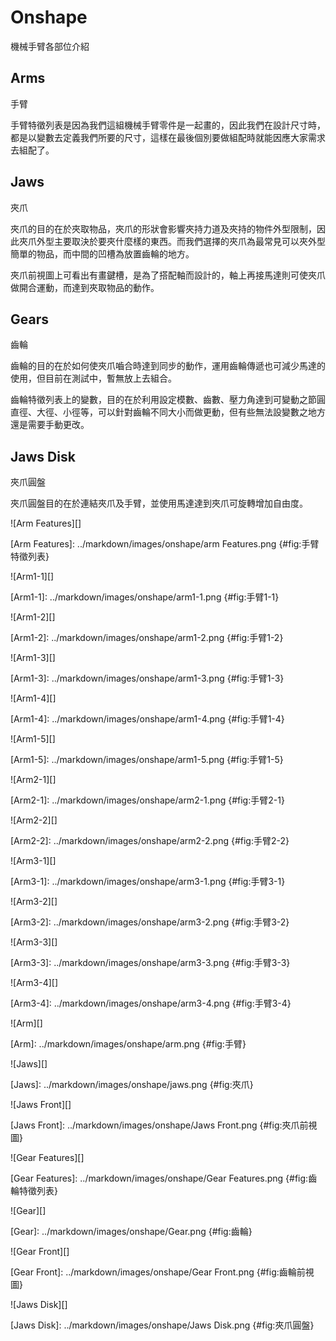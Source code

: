 Onshape
===

機械手臂各部位介紹

Arms
---
手臂

手臂特徵列表是因為我們這組機械手臂零件是一起畫的，因此我們在設計尺寸時，都是以變數去定義我們所要的尺寸，這樣在最後個別要做組配時就能因應大家需求去組配了。      
    


Jaws
---
夾爪

夾爪的目的在於夾取物品，夾爪的形狀會影響夾持力道及夾持的物件外型限制，因此夾爪外型主要取決於要夾什麼樣的東西。而我們選擇的夾爪為最常見可以夾外型簡單的物品，而中間的凹槽為放置齒輪的地方。

夾爪前視圖上可看出有畫鍵槽，是為了搭配軸而設計的，軸上再接馬達則可使夾爪做開合運動，而達到夾取物品的動作。




    


Gears
---
齒輪

齒輪的目的在於如何使夾爪嚙合時達到同步的動作，運用齒輪傳遞也可減少馬達的使用，但目前在測試中，暫無放上去組合。

齒輪特徵列表上的變數，目的在於利用設定模數、齒數、壓力角達到可變動之節圓直徑、大徑、小徑等，可以針對齒輪不同大小而做更動，但有些無法設變數之地方還是需要手動更改。


    
Jaws Disk
---
夾爪圓盤

夾爪圓盤目的在於連結夾爪及手臂，並使用馬達達到夾爪可旋轉增加自由度。




![Arm Features][]

[Arm Features]: ../markdown/images/onshape/arm Features.png {#fig:手臂特徵列表}

![Arm1-1][]

[Arm1-1]: ../markdown/images/onshape/arm1-1.png {#fig:手臂1-1}

![Arm1-2][]

[Arm1-2]: ../markdown/images/onshape/arm1-2.png {#fig:手臂1-2}

![Arm1-3][]

[Arm1-3]: ../markdown/images/onshape/arm1-3.png {#fig:手臂1-3}

![Arm1-4][]

[Arm1-4]: ../markdown/images/onshape/arm1-4.png {#fig:手臂1-4}

![Arm1-5][]

[Arm1-5]: ../markdown/images/onshape/arm1-5.png {#fig:手臂1-5}

![Arm2-1][]

[Arm2-1]: ../markdown/images/onshape/arm2-1.png {#fig:手臂2-1}

![Arm2-2][]

[Arm2-2]: ../markdown/images/onshape/arm2-2.png {#fig:手臂2-2}

![Arm3-1][]

[Arm3-1]: ../markdown/images/onshape/arm3-1.png {#fig:手臂3-1}

![Arm3-2][]

[Arm3-2]: ../markdown/images/onshape/arm3-2.png {#fig:手臂3-2}

![Arm3-3][]

[Arm3-3]: ../markdown/images/onshape/arm3-3.png {#fig:手臂3-3}

![Arm3-4][]

[Arm3-4]: ../markdown/images/onshape/arm3-4.png {#fig:手臂3-4}

![Arm][]

[Arm]: ../markdown/images/onshape/arm.png {#fig:手臂}

![Jaws][]

[Jaws]: ../markdown/images/onshape/jaws.png {#fig:夾爪}

![Jaws Front][]

[Jaws Front]: ../markdown/images/onshape/Jaws Front.png {#fig:夾爪前視圖}

![Gear Features][]

[Gear Features]: ../markdown/images/onshape/Gear Features.png {#fig:齒輪特徵列表}

![Gear][]

[Gear]: ../markdown/images/onshape/Gear.png {#fig:齒輪}

![Gear Front][]

[Gear Front]: ../markdown/images/onshape/Gear Front.png {#fig:齒輪前視圖}

![Jaws Disk][]

[Jaws Disk]: ../markdown/images/onshape/Jaws Disk.png {#fig:夾爪圓盤}
